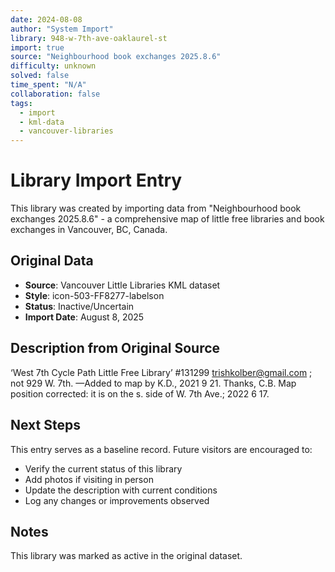 ```yaml
---
date: 2024-08-08
author: "System Import"
library: 948-w-7th-ave-oaklaurel-st
import: true
source: "Neighbourhood book exchanges 2025.8.6"
difficulty: unknown
solved: false
time_spent: "N/A"
collaboration: false
tags:
  - import
  - kml-data
  - vancouver-libraries
---
```


# Library Import Entry

This library was created by importing data from "Neighbourhood book exchanges 2025.8.6" - a comprehensive map of little free libraries and book exchanges in Vancouver, BC, Canada.

## Original Data

- **Source**: Vancouver Little Libraries KML dataset
- **Style**: icon-503-FF8277-labelson
- **Status**: Inactive/Uncertain
- **Import Date**: August 8, 2025

## Description from Original Source

‘West 7th Cycle Path Little Free Library’ #131299
	trishkolber@gmail.com ; not 929 W. 7th.
—Added to map by K.D., 2021 9 21. Thanks, C.B.
Map position corrected: it is on the s. side of W. 7th Ave.; 2022 6 17.



## Next Steps

This entry serves as a baseline record. Future visitors are encouraged to:
- Verify the current status of this library
- Add photos if visiting in person
- Update the description with current conditions
- Log any changes or improvements observed

## Notes

This library was marked as active in the original dataset.
